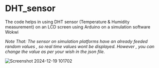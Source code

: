 # DHT_sensor
The code helps in using DHT sensor (Temperature & Humidity measurement) on an LCD screen using Arduino on a simulation software Wokwi

*Note That: The sensor on simulation platforms have an already feeded random values , so real time values wont be displayed. However , you can change the value as per your wish in the json file.*

![Screenshot 2024-12-19 101702](https://github.com/user-attachments/assets/4810d40b-2595-425a-96de-e564d9f27a64)
